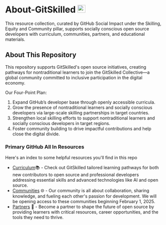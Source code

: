 # About-GitSkilled <img src="https://avatars.githubusercontent.com/u/189777612?s=200&v=4" width="25" height="25" />

This resource collection, curated by GitHub Social Impact under the Skilling, Equity and Community pillar, supports socially conscious open source developers with curriculum, communities, partners, and educational materials.

## About This Repository
This repository supports GitSkilled's open source initiatives, creating pathways for nontraditional learners to join the GitSkilled Collective—a global community committed to inclusive participation in the digital economy.

Our Four-Point Plan:
1. Expand GitHub’s developer base through openly accessible curricula.
2. Grow the presence of nontraditional learners and socially conscious developers via large-scale skilling partnerships in target countries.
3. Strengthen local skilling efforts to support nontraditional learners  and socially conscious developers in target regions.
4. Foster community building to drive impactful contributions and help close the digital divide.


### Primary GitHub All In Resources

Here's an index to some helpful resources you'll find in this repo

- [Curriculum](https://github.com/All-In-Open-Source-Project/About-All-In/blob/main/curriculum.md)📚  - Check out GitSkilled tailored learning pathways for both new contributors to open source and professional developers addressing essential skills and advanced technologies like AI and open source.
- [Communities](https://github.com/All-In-Open-Source-Project/About-All-In/blob/main/communities.md) 🌐 - Our community is all about collaboration, sharing knowledge, and fueling each other's passion for development. We will be opening access to these communities beginning February 1, 2025.
- [Partners](https://github.com/All-In-Open-Source-Project/About-All-In/blob/main/partners.md) 👥 - Become a partner to shape the future of open source by providing learners with critical resources, career opportunities, and the tools they need to thrive.
